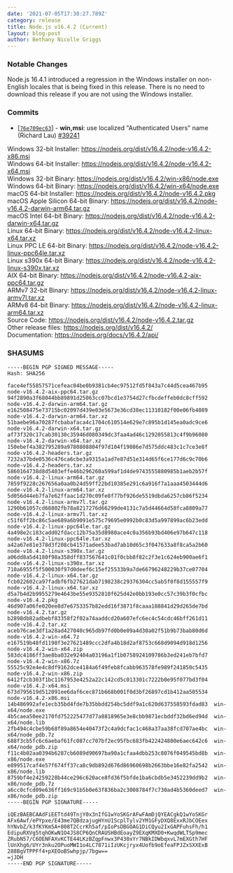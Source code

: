 ```yaml
---
date: '2021-07-05T17:30:27.789Z'
category: release
title: Node.js v16.4.2 (Current)
layout: blog-post
author: Bethany Nicolle Griggs
---
```


### Notable Changes

Node.js 16.4.1 introduced a regression in the Windows installer on
non-English locales that is being fixed in this release. There is no
need to download this release if you are not using the Windows
installer.

### Commits

- \[[`76e709ec63`](https://github.com/nodejs/node/commit/76e709ec63)] - **win,msi**: use localized "Authenticated Users" name (Richard Lau) [#39241](https://github.com/nodejs/node/pull/39241)

Windows 32-bit Installer: https://nodejs.org/dist/v16.4.2/node-v16.4.2-x86.msi \
Windows 64-bit Installer: https://nodejs.org/dist/v16.4.2/node-v16.4.2-x64.msi \
Windows 32-bit Binary: https://nodejs.org/dist/v16.4.2/win-x86/node.exe \
Windows 64-bit Binary: https://nodejs.org/dist/v16.4.2/win-x64/node.exe \
macOS 64-bit Installer: https://nodejs.org/dist/v16.4.2/node-v16.4.2.pkg \
macOS Apple Silicon 64-bit Binary: https://nodejs.org/dist/v16.4.2/node-v16.4.2-darwin-arm64.tar.gz \
macOS Intel 64-bit Binary: https://nodejs.org/dist/v16.4.2/node-v16.4.2-darwin-x64.tar.gz \
Linux 64-bit Binary: https://nodejs.org/dist/v16.4.2/node-v16.4.2-linux-x64.tar.xz \
Linux PPC LE 64-bit Binary: https://nodejs.org/dist/v16.4.2/node-v16.4.2-linux-ppc64le.tar.xz \
Linux s390x 64-bit Binary: https://nodejs.org/dist/v16.4.2/node-v16.4.2-linux-s390x.tar.xz \
AIX 64-bit Binary: https://nodejs.org/dist/v16.4.2/node-v16.4.2-aix-ppc64.tar.gz \
ARMv7 32-bit Binary: https://nodejs.org/dist/v16.4.2/node-v16.4.2-linux-armv7l.tar.xz \
ARMv8 64-bit Binary: https://nodejs.org/dist/v16.4.2/node-v16.4.2-linux-arm64.tar.xz \
Source Code: https://nodejs.org/dist/v16.4.2/node-v16.4.2.tar.gz \
Other release files: https://nodejs.org/dist/v16.4.2/ \
Documentation: https://nodejs.org/docs/v16.4.2/api/

### SHASUMS

```
-----BEGIN PGP SIGNED MESSAGE-----
Hash: SHA256

face4ef55857571cefeac04be0b9381cb4ec97512fd5f843a7c44d5cea467b95  node-v16.4.2-aix-ppc64.tar.gz
94f2890a3f68044bb89891d25063cc07bcd1e3754d27cfbcdeffeb0dc8cff592  node-v16.4.2-darwin-arm64.tar.gz
e162508475e73715bc02097d439e03e5673e36cd38ec11310182f00e06fb4089  node-v16.4.2-darwin-arm64.tar.xz
51baebe96a70287fcbabafaca4c1704c610514e629e7c895b1d145ea0adc9ce6  node-v16.4.2-darwin-x64.tar.gz
af73f320c17cab30130c35946d080349dc3faa4ad46c1292055813c4f9b96080  node-v16.4.2-darwin-x64.tar.xz
150ebef4a382795289a9780808804f97d104f19086e7d575ddc483c1c7ce3e8f  node-v16.4.2-headers.tar.gz
7232a37bde0536c476ca6cbe3a9315a1ad7e87d51e314d65f6ce177d6c9c70b6  node-v16.4.2-headers.tar.xz
5860164738d8d5403effe46b296260a599af1d4de9743555880985b1aeb2b57f  node-v16.4.2-linux-arm64.tar.gz
7859f9228c267656a0aa0b24d59ff22bd10385e291c6a916f7a1aaa4503444d6  node-v16.4.2-linux-arm64.tar.xz
5d056d44eb7fa7e62ffaac1d270c09fe8f77bf926de5519dbda6257cb86f5234  node-v16.4.2-linux-armv7l.tar.gz
1290b61057cd68802fb78a8217276d66299de4131c7a5d44664d58fca8809a77  node-v16.4.2-linux-armv7l.tar.xz
c51f6ff2bc86c5ae689a6b9091e575c79695e0992b0c83d5a997899ac6b23edd  node-v16.4.2-linux-ppc64le.tar.gz
4a498e2c183cadd02fdacc12b75a35d8980ace4c0a356b93bd406e97b647c118  node-v16.4.2-linux-ppc64le.tar.xz
a42a67e81e378d3f208cb41571adee53bad7ab10d65c3f047633a8f8ca5a2b60  node-v16.4.2-linux-s390x.tar.gz
a06dd8a5d4180f98a358dff837567641c01f0cbb8f82c2f3e1c624eb900ae6f1  node-v16.4.2-linux-s390x.tar.xz
710a6955f5f500030f97d0deef6c15ef25533b9a7de66796248229b37ce07704  node-v16.4.2-linux-x64.tar.gz
fcb022602ca97fadbf6fb27621dab7198238c29376304cc5ab5f0f8d155557f9  node-v16.4.2-linux-x64.tar.xz
d5a7b4d2b9955279e4643be55e9352810f625d42e0bb193e0cc57c39b3f0cfbc  node-v16.4.2.pkg
46d907a06fe020ee8d7e6753357b82edd16f3871f8caaa188841d29d265de7bd  node-v16.4.2.tar.gz
b2898db82adbebf83358f2f02a74aaddcd20a607efc6ec4c54cdc46bff261d11  node-v16.4.2.tar.xz
aceb76cae3df1a28ad427040c965db97fd0b0e09a4d30a02f51b9b73bab80d6d  node-v16.4.2-win-x64.7z
e167519b48fd1198f3e27621489ccc2dfa4b18d2af8753c668d9094d918d1256  node-v16.4.2-win-x64.zip
583dc4186ff3ae8ba032e92404a03196a1f1b0758924109786b3ed241eb7bfd7  node-v16.4.2-win-x86.7z
55525c92e4e4c8df9162dce4184a6f49feb8fcabb963578fe989f241850c5435  node-v16.4.2-win-x86.zip
6412f2cb303f1bc1167953e4252a22c142cd5c013301c7222b0e95f077bd3f04  node-v16.4.2-x64.msi
673d795619d512091ee6daf6cec871b668b001f0d3bf26897cd1b412aa505534  node-v16.4.2-x86.msi
14b486992afe1ecb35bd4fde7b35bbdd254bc5ddf9a1c620d637558593fdad83  win-x64/node.exe
4b5caea50ee2170fd752225477d77a8818965e3e8cbb9871ecbddf32bd6ed94d  win-x64/node.lib
2fb494c4cbe59b68f89a8654e40473f2c4a9dcfac1c468a37aa38fcd707ae4bc  win-x64/node_pdb.7z
688f3cb5fc6c6aebaf61fc087cc707bf2ec95fbc683fb422424800e6aec642c6  win-x64/node_pdb.zip
f11c4b02aa0394b6287cb6089d90697ba90a1cfaa4dbb253c8076f049545bd8b  win-x86/node.exe
e899517caf4e57f674ff37ca8c9db892d676d86960698b2663bbe16e82fa2542  win-x86/node.lib
8759bf4e24259228b44ce296c620ace8fd36f5bfde1ba6cbdb5e3452239dd9b2  win-x86/node_pdb.7z
a6cc0cfcd09e636ff169c91b5b0e63f836ba2c3008784f7c730ad4b5360deed7  win-x86/node_pdb.zip
-----BEGIN PGP SIGNATURE-----

iQEzBAEBCAAdFiEETtd49TnjY0x3nIfG1wYoSKGrAFwFAmDjQYEACgkQ1wYoSKGr
AFx6Awf/ePYpxe/E43me7QBdzajugHYnU1ScplTylv2YM1GFyDXQ8ExxRJbCOEex
hYNvbZ/k3fKYKm5A+808T2CcrKh5af/pIoPsDBGOAG1DiCQyu2IxGAPFuhsFh/h1
EdipuRXVg5tqhOKwN1O4JS8CP6QnCRAUSHBdEoayZ9EXqKMXD0+KwqdWLTSp9mec
ZRubN57/C6OENFAXvKCTE44LKzBZqpFnwx3P430xYr7NBkIDWbqxvL7mEXGth7HF
lUnXhg6/UYr3nku2OPuoMWI1o4LC7871iIzUKcjryx4Uofb9oEfeaFPJZxSXXExB
288BgVTPPFf4+pXEOoBSwhpjp/7bgw==
=jJDH
-----END PGP SIGNATURE-----

```
